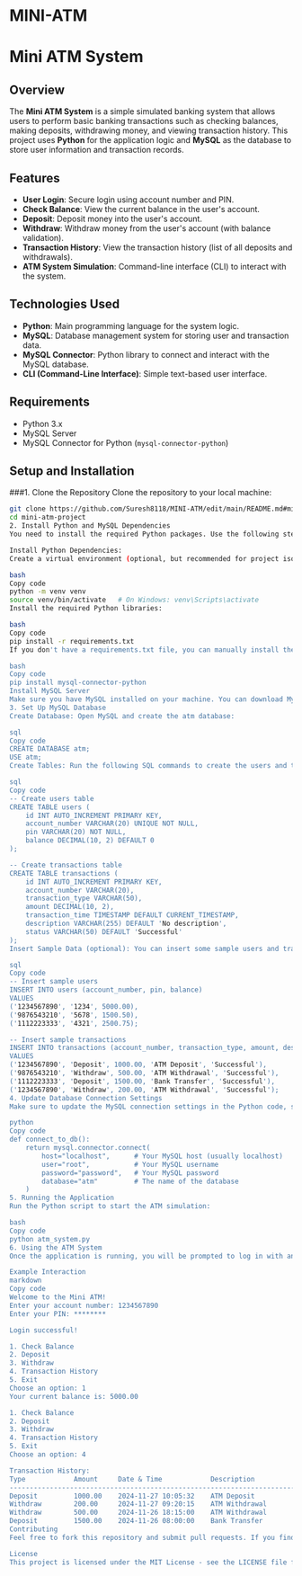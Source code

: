 # MINI-ATM
# Mini ATM System

## Overview
The **Mini ATM System** is a simple simulated banking system that allows users to perform basic banking transactions such as checking balances, making deposits, withdrawing money, and viewing transaction history. This project uses **Python** for the application logic and **MySQL** as the database to store user information and transaction records.

## Features
- **User Login**: Secure login using account number and PIN.
- **Check Balance**: View the current balance in the user's account.
- **Deposit**: Deposit money into the user's account.
- **Withdraw**: Withdraw money from the user's account (with balance validation).
- **Transaction History**: View the transaction history (list of all deposits and withdrawals).
- **ATM System Simulation**: Command-line interface (CLI) to interact with the system.

## Technologies Used
- **Python**: Main programming language for the system logic.
- **MySQL**: Database management system for storing user and transaction data.
- **MySQL Connector**: Python library to connect and interact with the MySQL database.
- **CLI (Command-Line Interface)**: Simple text-based user interface.

## Requirements
- Python 3.x
- MySQL Server
- MySQL Connector for Python (`mysql-connector-python`)

## Setup and Installation

###1. Clone the Repository
Clone the repository to your local machine:

```bash
git clone https://github.com/Suresh8118/MINI-ATM/edit/main/README.md#mini-atm
cd mini-atm-project
2. Install Python and MySQL Dependencies
You need to install the required Python packages. Use the following steps:

Install Python Dependencies:
Create a virtual environment (optional, but recommended for project isolation):

bash
Copy code
python -m venv venv
source venv/bin/activate   # On Windows: venv\Scripts\activate
Install the required Python libraries:

bash
Copy code
pip install -r requirements.txt
If you don't have a requirements.txt file, you can manually install the MySQL Connector by running:

bash
Copy code
pip install mysql-connector-python
Install MySQL Server
Make sure you have MySQL installed on your machine. You can download MySQL from the official website: MySQL Downloads.
3. Set Up MySQL Database
Create Database: Open MySQL and create the atm database:

sql
Copy code
CREATE DATABASE atm;
USE atm;
Create Tables: Run the following SQL commands to create the users and transactions tables:

sql
Copy code
-- Create users table
CREATE TABLE users (
    id INT AUTO_INCREMENT PRIMARY KEY,
    account_number VARCHAR(20) UNIQUE NOT NULL,
    pin VARCHAR(20) NOT NULL,
    balance DECIMAL(10, 2) DEFAULT 0
);

-- Create transactions table
CREATE TABLE transactions (
    id INT AUTO_INCREMENT PRIMARY KEY,
    account_number VARCHAR(20),
    transaction_type VARCHAR(50),
    amount DECIMAL(10, 2),
    transaction_time TIMESTAMP DEFAULT CURRENT_TIMESTAMP,
    description VARCHAR(255) DEFAULT 'No description',
    status VARCHAR(50) DEFAULT 'Successful'
);
Insert Sample Data (optional): You can insert some sample users and transactions into the tables for testing:

sql
Copy code
-- Insert sample users
INSERT INTO users (account_number, pin, balance)
VALUES 
('1234567890', '1234', 5000.00),
('9876543210', '5678', 1500.50),
('1112223333', '4321', 2500.75);

-- Insert sample transactions
INSERT INTO transactions (account_number, transaction_type, amount, description, status)
VALUES 
('1234567890', 'Deposit', 1000.00, 'ATM Deposit', 'Successful'),
('9876543210', 'Withdraw', 500.00, 'ATM Withdrawal', 'Successful'),
('1112223333', 'Deposit', 1500.00, 'Bank Transfer', 'Successful'),
('1234567890', 'Withdraw', 200.00, 'ATM Withdrawal', 'Successful');
4. Update Database Connection Settings
Make sure to update the MySQL connection settings in the Python code, such as the host, user, password, and database name. You can do this in the connect_to_db() function of the main Python script.

python
Copy code
def connect_to_db():
    return mysql.connector.connect(
        host="localhost",      # Your MySQL host (usually localhost)
        user="root",           # Your MySQL username
        password="password",   # Your MySQL password
        database="atm"         # The name of the database
    )
5. Running the Application
Run the Python script to start the ATM simulation:

bash
Copy code
python atm_system.py
6. Using the ATM System
Once the application is running, you will be prompted to log in with an account number and PIN. After logging in successfully, you will be presented with options to check your balance, deposit money, withdraw money, or view your transaction history.

Example Interaction
markdown
Copy code
Welcome to the Mini ATM!
Enter your account number: 1234567890
Enter your PIN: ********

Login successful!

1. Check Balance
2. Deposit
3. Withdraw
4. Transaction History
5. Exit
Choose an option: 1
Your current balance is: 5000.00

1. Check Balance
2. Deposit
3. Withdraw
4. Transaction History
5. Exit
Choose an option: 4

Transaction History:
Type            Amount     Date & Time            Description                  Status
----------------------------------------------------------------------------------------------------
Deposit         1000.00    2024-11-27 10:05:32    ATM Deposit                 Successful
Withdraw        200.00     2024-11-27 09:20:15    ATM Withdrawal              Successful
Withdraw        500.00     2024-11-26 18:15:00    ATM Withdrawal              Successful
Deposit         1500.00    2024-11-26 08:00:00    Bank Transfer               Successful
Contributing
Feel free to fork this repository and submit pull requests. If you find any bugs or issues, please report them via the Issues section.

License
This project is licensed under the MIT License - see the LICENSE file for details.
